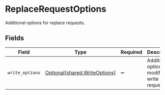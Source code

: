 # ReplaceRequestOptions

Additional options for replace requests.


## Fields

| Field                                                                    | Type                                                                     | Required                                                                 | Description                                                              |
| ------------------------------------------------------------------------ | ------------------------------------------------------------------------ | ------------------------------------------------------------------------ | ------------------------------------------------------------------------ |
| `write_options`                                                          | [Optional[shared.WriteOptions]](undefined/models/shared/writeoptions.md) | :heavy_minus_sign:                                                       | Additional options to modify write requests.                             |